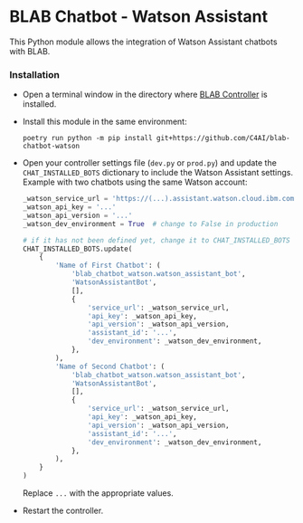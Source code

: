 # BLAB Chatbot - Watson Assistant

This Python module allows the integration of Watson Assistant chatbots with
BLAB.

### Installation

- Open a terminal window in the directory where
  [BLAB Controller](../../../blab-controller) is installed.
- Install this module in the same environment:

  ```shell
  poetry run python -m pip install git+https://github.com/C4AI/blab-chatbot-watson
  ```
- Open your controller settings file (`dev.py` or `prod.py`) and update
  the `CHAT_INSTALLED_BOTS` dictionary to include the Watson Assistant settings.
  Example with two chatbots using the same Watson account:

  ```python
  _watson_service_url = 'https://(...).assistant.watson.cloud.ibm.com/instances/(...)'
  _watson_api_key = '...'
  _watson_api_version = '...'
  _watson_dev_environment = True  # change to False in production
  
  # if it has not been defined yet, change it to CHAT_INSTALLED_BOTS = { ... }
  CHAT_INSTALLED_BOTS.update(
      {
          'Name of First Chatbot': (
              'blab_chatbot_watson.watson_assistant_bot',
              'WatsonAssistantBot',
              [],
              {
                  'service_url': _watson_service_url,
                  'api_key': _watson_api_key,
                  'api_version': _watson_api_version,
                  'assistant_id': '...',
                  'dev_environment': _watson_dev_environment,
              },
          ),
          'Name of Second Chatbot': (
              'blab_chatbot_watson.watson_assistant_bot',
              'WatsonAssistantBot',
              [],
              {
                  'service_url': _watson_service_url,
                  'api_key': _watson_api_key,
                  'api_version': _watson_api_version,
                  'assistant_id': '...',
                  'dev_environment': _watson_dev_environment,
              },
          ),
      }
  )
  ```
  Replace `...` with the appropriate values.

- Restart the controller.
